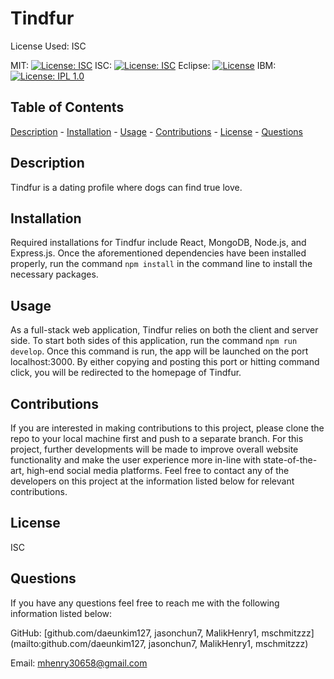# Tindfur
 
 License Used: ISC

  MIT: 
  [![License: ISC](https://img.shields.io/badge/License-ISC-blue.svg)](https://opensource.org/licenses/ISC)
  ISC: [![License: ISC](https://img.shields.io/badge/License-ISC-blue.svg)](https://opensource.org/licenses/ISC)
  Eclipse: [![License](https://img.shields.io/badge/License-EPL_1.0-red.svg)](https://opensource.org/licenses/EPL-1.0)
  IBM: [![License: IPL 1.0](https://img.shields.io/badge/License-IPL_1.0-blue.svg)](https://opensource.org/licenses/IPL-1.0)


  ## Table of Contents
  [Description](#description)
    - [Installation](#installation)
    - [Usage](#usage)
    - [Contributions](#contributions)
    - [License](#license)
    - [Questions](#questions)

  ## Description 
  
  Tindfur is a dating profile where dogs can find true love.
    
  ## Installation 
  
  Required installations for Tindfur include React, MongoDB, Node.js, and Express.js. Once the aforementioned dependencies have been installed properly, run the command `npm install` in the command line to install the necessary packages.

  ## Usage 
  
  As a full-stack web application, Tindfur relies on both the client and server side. To start both sides of this application, run the command `npm run develop`. Once this command is run, the app will be launched on the port localhost:3000. By either copying and posting this port or hitting command click, you will be redirected to the homepage of Tindfur.

  ## Contributions 
  
  If you are interested in making contributions to this project, please clone the repo to your local machine first and push to a separate branch. For this project, further developments will be made to improve overall website functionality and make the user experience more in-line with state-of-the-art, high-end social media platforms. Feel free to contact any of the developers on this project at the information listed below for relevant contributions.

  ## License 
  
  ISC

  ## Questions
  If you have any questions feel free to reach me with the following information listed below:

  GitHub: [github.com/daeunkim127, jasonchun7, MalikHenry1, mschmitzzz](mailto:github.com/daeunkim127, jasonchun7, MalikHenry1, mschmitzzz)
  
  Email: mhenry30658@gmail.com
    
    


    